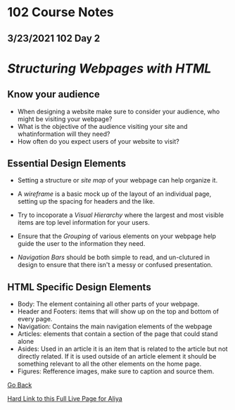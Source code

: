# 102 Course Notes

## 3/23/2021 102 Day 2

# *Structuring Webpages with HTML*

## Know your audience
* When designing a website make sure to consider your audience, who might be visiting your webpage?
* What is the objective of the audience visiting your site and whatinformation will they need?
* How often do you expect users of your website to visit?

## Essential Design Elements
* Setting a structure or *site map* of your webpage can help organize it.

* A *wireframe* is a basic mock up of the layout of an individual page, setting up the spacing for headers and the like.

* Try to incoporate a *Visual Hierarchy* where the largest and most visible items are top level information for your users.

* Ensure that the *Grouping* of various elements on your webpage help guide the user to the information they need.

* *Navigation Bars* should be both simple to read, and un-clutured in design to ensure that there isn't a messy or confused presentation.

## HTML Specific Design Elements
* Body: The element containing all other parts of your webpage.
* Header and Footers: items that will show up on the top and bottom of every page.
* Navigation: Contains the main navigation elements of the webpage
* Articles: elements that contain a section of the page that could stand alone
* Asides: Used in an article it is an item that is related to the article but not directly related. If it is used outside of an article element it should be something relevant to all the other elements on the home page.
* Figures: Refference images, make sure to caption and source them.

[Go Back](README.md)

[Hard Link to this Full Live Page for Aliya](https://charles-bofferding.github.io/reading-notes/read04.html)